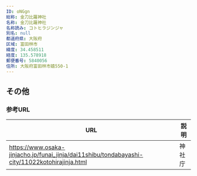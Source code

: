 ```yaml
---
ID: oNGgn
総称: 金刀比羅神社
名称: 金刀比羅神社
名称読み: コトヒラジンジャ
別名: null
都道府県: 大阪府
区域: 富田林市
緯度: 34.458511
経度: 135.578918
郵便番号: 5840056
住所: 大阪府富田林市嬉550-1
---
```


## その他

### 参考URL

| URL                                                                                            | 説明   |
| ---------------------------------------------------------------------------------------------- | ------ |
| https://www.osaka-jinjacho.jp/funai_jinja/dai11shibu/tondabayashi-city/11022kotohirajinja.html | 神社庁 |
